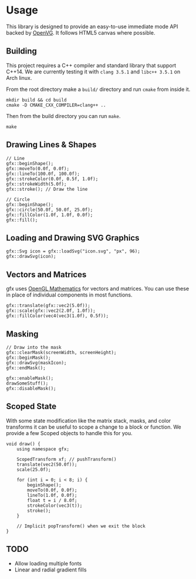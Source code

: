 # Usage

This library is designed to provide an easy-to-use immediate mode API backed by [OpenVG](https://www.khronos.org/openvg). It follows HTML5 canvas where possible.

## Building

This project requires a C++ compiler and standard library that support C++14. We are currently testing it with `clang 3.5.1` and `libc++ 3.5.1` on Arch linux.

From the root directory make a `build/` directory and run `cmake` from inside it.

	mkdir build && cd build
	cmake -D CMAKE_CXX_COMPILER=clang++ ..

Then from the build directory you can run `make`.

	make

## Drawing Lines & Shapes

	// Line
	gfx::beginShape();
	gfx::moveTo(0.0f, 0.0f);
	gfx::lineTo(100.0f, 100.0f);
	gfx::strokeColor(0.0f, 0.5f, 1.0f);
	gfx::strokeWidth(5.0f);
	gfx::stroke(); // Draw the line
	
	// Circle
	gfx::beginShape();
	gfx::circle(50.0f, 50.0f, 25.0f);
	gfx::fillColor(1.0f, 1.0f, 0.0f);
	gfx::fill();

## Loading and Drawing SVG Graphics

	gfx::Svg icon = gfx::loadSvg("icon.svg", "px", 96);
	gfx::drawSvg(icon);

## Vectors and Matrices

gfx uses [OpenGL Mathematics](http://glm.g-truc.net) for vectors and matrices. You can use these in place of individual components in most functions.

	gfx::translate(gfx::vec2(5.0f));
	gfx::scale(gfx::vec2(2.0f, 1.0f));
	gfx::fillColor(vec4(vec3(1.0f), 0.5f));
	
## Masking

	// Draw into the mask
	gfx::clearMask(screenWidth, screenHeight);
	gfx::beginMask();
	gfx::drawSvg(maskIcon);
	gfx::endMask();
	
	gfx::enableMask();
	drawSomeStuff();
	gfx::disableMask();

## Scoped State

With some state modification like the matrix stack, masks, and color transforms it can be useful to scope a change to a block or function. We provide a few Scoped objects to handle this for you.

	void draw() {
		using namespace gfx;
		
		ScopedTransform xf; // pushTransform()
		translate(vec2(50.0f));
		scale(25.0f);
		
		for (int i = 0; i < 8; i) {
			beginShape();
			moveTo(0.0f, 0.0f);
			lineTo(1.0f, 0.0f);
			float t = i / 8.0f;
			strokeColor(vec3(t));
			stroke();
		}
		
		// Implicit popTransform() when we exit the block
	}

## TODO

* Allow loading multiple fonts
* Linear and radial gradient fills